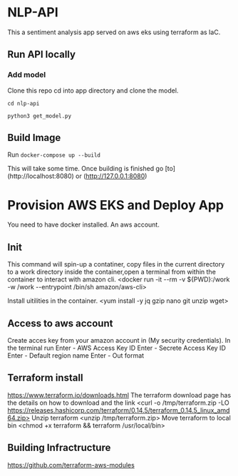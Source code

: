 # NLP-API

This a sentiment analysis app served on aws eks using terraform as IaC.

## Run API locally

### Add model
Clone this repo cd into app directory and clone the model.

```cd nlp-api```

```python3 get_model.py```

## Build Image

Run ```docker-compose up --build```

This will take some time.
Once building is finished go [to] (http://localhost:8080) or (http://127.0.0.1:8080)

# Provision AWS EKS and Deploy App

You need to have docker installed.
An aws account.

## Init

This command will spin-up a contatiner, copy files in the current directory
to a work directory inside the container,open a terminal from within the container to interact with amazon cli.
<docker run -it --rm -v ${PWD}:/work -w /work --entrypoint /bin/sh amazon/aws-cli>

Install uitilities in the container.
<yum install -y jq gzip nano git unzip wget>

## Access to aws account
Create acces key from your amazon account in (My security credentials).
In the terminal run <aws configure>
Enter - AWS Access Key ID
Enter - Secrete Access Key ID
Enter - Default region name
Enter - Out format

## Terraform install 
https://www.terraform.io/downloads.html
The terraform download page has the details on how to download and the link
<curl -o /tmp/terraform.zip -LO https://releases.hashicorp.com/terraform/0.14.5/terraform_0.14.5_linux_amd64.zip>
Unzip terraform
<unzip /tmp/terraform.zip>
Move terraform to local bin
<chmod +x terraform && terraform /usr/local/bin>

## Building Infractructure

https://github.com/terraform-aws-modules

